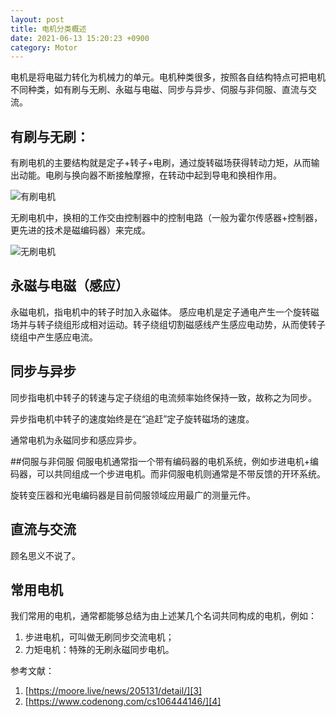 ```yaml
---
layout: post
title: 电机分类概述
date: 2021-06-13 15:20:23 +0900
category: Motor
---
```


电机是将电磁力转化为机械力的单元。电机种类很多，按照各自结构特点可把电机不同种类，如有刷与无刷、永磁与电磁、同步与异步、伺服与非伺服、直流与交流。

## 有刷与无刷：
有刷电机的主要结构就是定子+转子+电刷，通过旋转磁场获得转动力矩，从而输出动能。电刷与换向器不断接触摩擦，在转动中起到导电和换相作用。

![有刷电机][1]

无刷电机中，换相的工作交由控制器中的控制电路（一般为霍尔传感器+控制器，更先进的技术是磁编码器）来完成。

![无刷电机][2]

## 永磁与电磁（感应）
永磁电机，指电机中的转子时加入永磁体。
感应电机是定子通电产生一个旋转磁场并与转子绕组形成相对运动。转子绕组切割磁感线产生感应电动势，从而使转子绕组中产生感应电流。

## 同步与异步
同步指电机中转子的转速与定子绕组的电流频率始终保持一致，故称之为同步。

异步指电机中转子的速度始终是在“追赶”定子旋转磁场的速度。

通常电机为永磁同步和感应异步。

##伺服与非伺服
伺服电机通常指一个带有编码器的电机系统，例如步进电机+编码器，可以共同组成一个步进电机。而非伺服电机则通常是不带反馈的开环系统。

旋转变压器和光电编码器是目前伺服领域应用最广的测量元件。

## 直流与交流
顾名思义不说了。

## 常用电机
我们常用的电机，通常都能够总结为由上述某几个名词共同构成的电机，例如：
1. 步进电机，可叫做无刷同步交流电机；
2. 力矩电机：特殊的无刷永磁同步电机。

参考文献：
1. [https://moore.live/news/205131/detail/][3]
2. [https://www.codenong.com/cs106444146/][4]


  [1]: http://static.zybuluo.com/tudouchuixue/60ocon9rzc3hzmfjpai6wh2a/image_1f41sco1r708kk0ull15764m9.png
  [2]: https://upload-images.jianshu.io/upload_images/11814742-68a712a03e151f0d.png?imageMogr2/auto-orient/strip%7CimageView2/2/w/1240
  [3]: https://moore.live/news/205131/detail/
  [4]: https://www.codenong.com/cs106444146/